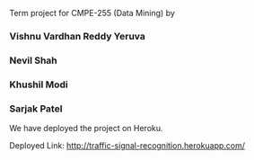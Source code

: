 Term project for CMPE-255 (Data Mining)
by
### Vishnu Vardhan Reddy Yeruva
### Nevil Shah
### Khushil Modi
### Sarjak Patel

We have deployed the project on Heroku. 

Deployed Link: http://traffic-signal-recognition.herokuapp.com/
